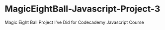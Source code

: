 # MagicEightBall-Javascript-Project-3
Magic Eight Ball Project I've Did for Codecademy Javascript Course
